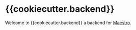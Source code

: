 # {{cookiecutter.backend}}

Welcome to {{cookiecutter.backend}} a backend for [Maestro](https://github.com/CHIMEFRB/maestro).

